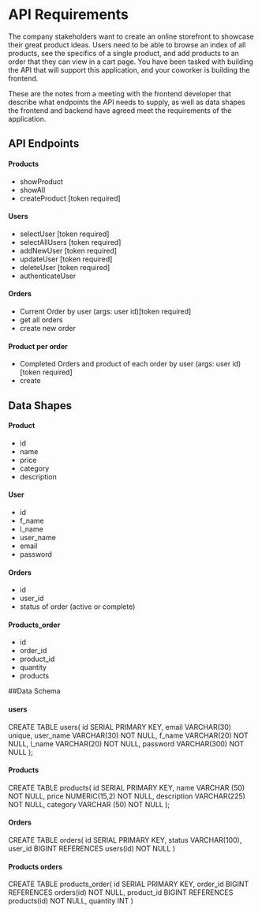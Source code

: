 # API Requirements
The company stakeholders want to create an online storefront to showcase their great product ideas. Users need to be able to browse an index of all products, see the specifics of a single product, and add products to an order that they can view in a cart page. You have been tasked with building the API that will support this application, and your coworker is building the frontend.

These are the notes from a meeting with the frontend developer that describe what endpoints the API needs to supply, as well as data shapes the frontend and backend have agreed meet the requirements of the application. 

## API Endpoints
#### Products
- showProduct 
- showAll
- createProduct [token required]

#### Users
- selectUser [token required]
- selectAllUsers [token required]
- addNewUser [token required]
- updateUser [token required]
- deleteUser [token required]
- authenticateUser

#### Orders
- Current Order by user (args: user id)[token required]
- get all orders
- create new order

#### Product per order 
- Completed  Orders and product of each order by user (args: user id)[token required]
- create 


## Data Shapes
#### Product
-  id
- name
- price
- category
- description

#### User
- id
- f_name
- l_name
- user_name
- email
- password

#### Orders
- id
- user_id
- status of order (active or complete)

#### Products_order
- id
- order_id
- product_id
- quantity
- products

##Data Schema
#### users
CREATE TABLE users(
    id SERIAL PRIMARY KEY,
    email VARCHAR(30) unique,
    user_name VARCHAR(30) NOT NULL,
    f_name VARCHAR(20) NOT NULL,
    l_name VARCHAR(20) NOT NULL,
    password VARCHAR(300) NOT NULL
);

#### Products 
CREATE TABLE products(
    id SERIAL PRIMARY KEY,
    name VARCHAR (50) NOT NULL,
    price NUMERIC(15,2) NOT NULL,
    description VARCHAR(225) NOT NULL,
    category VARCHAR (50) NOT NULL
);

#### Orders
CREATE TABLE orders(
    id SERIAL PRIMARY KEY,
    status VARCHAR(100),
    user_id BIGINT REFERENCES users(id) NOT NULL
)

#### Products orders 
CREATE TABLE products_order(
    id SERIAL PRIMARY KEY,
    order_id BIGINT REFERENCES orders(id) NOT NULL,
    product_id BIGINT REFERENCES products(id) NOT NULL,
    quantity INT
)
